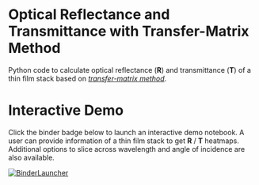 # Optical Reflectance and Transmittance with Transfer-Matrix Method
Python code to calculate optical reflectance (**R**) and transmittance (**T**) of a thin film stack based on [*transfer-matrix method*](https://en.wikipedia.org/wiki/Transfer-matrix_method_(optics)).

# Interactive Demo
Click the binder badge below to launch an interactive demo notebook. A user can provide information of a thin film stack to get **R** / **T** heatmaps. Additional options to slice across wavelength and angle of incidence are also available.

[![BinderLauncher](https://mybinder.org/badge_logo.svg)](https://mybinder.org/v2/gh/clumdee/transfer_matrix/main?labpath=demo_minimal.ipynb)
